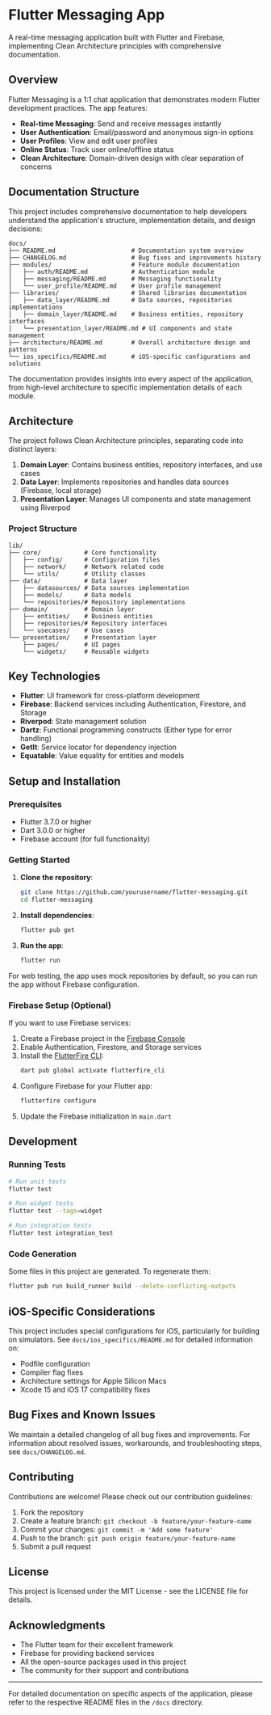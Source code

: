 # Flutter Messaging App

A real-time messaging application built with Flutter and Firebase, implementing Clean Architecture principles with comprehensive documentation.

## Overview

Flutter Messaging is a 1:1 chat application that demonstrates modern Flutter development practices. The app features:

- **Real-time Messaging**: Send and receive messages instantly
- **User Authentication**: Email/password and anonymous sign-in options
- **User Profiles**: View and edit user profiles
- **Online Status**: Track user online/offline status
- **Clean Architecture**: Domain-driven design with clear separation of concerns

## Documentation Structure

This project includes comprehensive documentation to help developers understand the application's structure, implementation details, and design decisions:

```
docs/
├── README.md                     # Documentation system overview
├── CHANGELOG.md                  # Bug fixes and improvements history
├── modules/                      # Feature module documentation
│   ├── auth/README.md            # Authentication module
│   ├── messaging/README.md       # Messaging functionality
│   └── user_profile/README.md    # User profile management
├── libraries/                    # Shared libraries documentation
│   ├── data_layer/README.md      # Data sources, repositories implementations
│   ├── domain_layer/README.md    # Business entities, repository interfaces
│   └── presentation_layer/README.md # UI components and state management
├── architecture/README.md        # Overall architecture design and patterns
└── ios_specifics/README.md       # iOS-specific configurations and solutions
```

The documentation provides insights into every aspect of the application, from high-level architecture to specific implementation details of each module.

## Architecture

The project follows Clean Architecture principles, separating code into distinct layers:

1. **Domain Layer**: Contains business entities, repository interfaces, and use cases
2. **Data Layer**: Implements repositories and handles data sources (Firebase, local storage)
3. **Presentation Layer**: Manages UI components and state management using Riverpod

### Project Structure

```
lib/
├── core/            # Core functionality
│   ├── config/      # Configuration files
│   ├── network/     # Network related code
│   └── utils/       # Utility classes
├── data/            # Data layer
│   ├── datasources/ # Data sources implementation
│   ├── models/      # Data models
│   └── repositories/# Repository implementations
├── domain/          # Domain layer
│   ├── entities/    # Business entities
│   ├── repositories/# Repository interfaces
│   └── usecases/    # Use cases
└── presentation/    # Presentation layer
    ├── pages/       # UI pages
    └── widgets/     # Reusable widgets
```

## Key Technologies

- **Flutter**: UI framework for cross-platform development
- **Firebase**: Backend services including Authentication, Firestore, and Storage
- **Riverpod**: State management solution
- **Dartz**: Functional programming constructs (Either type for error handling)
- **GetIt**: Service locator for dependency injection
- **Equatable**: Value equality for entities and models

## Setup and Installation

### Prerequisites

- Flutter 3.7.0 or higher
- Dart 3.0.0 or higher
- Firebase account (for full functionality)

### Getting Started

1. **Clone the repository**:
   ```bash
   git clone https://github.com/yourusername/flutter-messaging.git
   cd flutter-messaging
   ```

2. **Install dependencies**:
   ```bash
   flutter pub get
   ```

3. **Run the app**:
   ```bash
   flutter run
   ```

For web testing, the app uses mock repositories by default, so you can run the app without Firebase configuration.

### Firebase Setup (Optional)

If you want to use Firebase services:

1. Create a Firebase project in the [Firebase Console](https://console.firebase.google.com/)
2. Enable Authentication, Firestore, and Storage services
3. Install the [FlutterFire CLI](https://firebase.flutter.dev/docs/cli/):
   ```bash
   dart pub global activate flutterfire_cli
   ```
4. Configure Firebase for your Flutter app:
   ```bash
   flutterfire configure
   ```
5. Update the Firebase initialization in `main.dart`

## Development

### Running Tests

```bash
# Run unit tests
flutter test

# Run widget tests
flutter test --tags=widget

# Run integration tests
flutter test integration_test
```

### Code Generation

Some files in this project are generated. To regenerate them:

```bash
flutter pub run build_runner build --delete-conflicting-outputs
```

## iOS-Specific Considerations

This project includes special configurations for iOS, particularly for building on simulators. See `docs/ios_specifics/README.md` for detailed information on:

- Podfile configuration
- Compiler flag fixes
- Architecture settings for Apple Silicon Macs
- Xcode 15 and iOS 17 compatibility fixes

## Bug Fixes and Known Issues

We maintain a detailed changelog of all bug fixes and improvements. For information about resolved issues, workarounds, and troubleshooting steps, see `docs/CHANGELOG.md`.

## Contributing

Contributions are welcome! Please check out our contribution guidelines:

1. Fork the repository
2. Create a feature branch: `git checkout -b feature/your-feature-name`
3. Commit your changes: `git commit -m 'Add some feature'`
4. Push to the branch: `git push origin feature/your-feature-name`
5. Submit a pull request

## License

This project is licensed under the MIT License - see the LICENSE file for details.

## Acknowledgments

- The Flutter team for their excellent framework
- Firebase for providing backend services
- All the open-source packages used in this project
- The community for their support and contributions

---

For detailed documentation on specific aspects of the application, please refer to the respective README files in the `/docs` directory. 